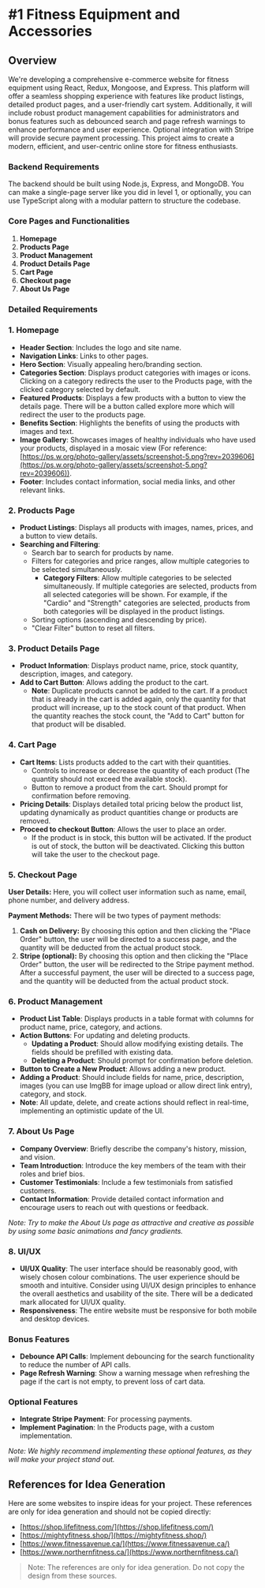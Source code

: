 # #1 Fitness Equipment and Accessories

## Overview

We're developing a comprehensive e-commerce website for fitness equipment using React, Redux, Mongoose, and Express. This platform will offer a seamless shopping experience with features like product listings, detailed product pages, and a user-friendly cart system. Additionally, it will include robust product management capabilities for administrators and bonus features such as debounced search and page refresh warnings to enhance performance and user experience. Optional integration with Stripe will provide secure payment processing. This project aims to create a modern, efficient, and user-centric online store for fitness enthusiasts.


### Backend Requirements

The backend should be built using Node.js, Express, and MongoDB. You can make a single-page server like you did in level 1, or optionally, you can use TypeScript along with a modular pattern to structure the codebase.

  

### Core Pages and Functionalities

1. **Homepage**
2. **Products Page**
3. **Product Management**
4. **Product Details Page**
5. **Cart Page**
6. **Checkout page**
7. **About Us Page**

### Detailed Requirements

### 1\. Homepage

*   **Header Section**: Includes the logo and site name.
*   **Navigation Links**: Links to other pages.
*   **Hero Section**: Visually appealing hero/branding section.
*   **Categories Section**: Displays product categories with images or icons. Clicking on a category redirects the user to the Products page, with the clicked category selected by default.
*   **Featured Products**: Displays a few products with a button to view the details page. There will be a button called explore more which will redirect the user to the products page.
*   **Benefits Section**: Highlights the benefits of using the products with images and text.
*   **Image Gallery**: Showcases images of healthy individuals who have used your products, displayed in a mosaic view (For reference: [https://ps.w.org/photo-gallery/assets/screenshot-5.png?rev=2039606](https://ps.w.org/photo-gallery/assets/screenshot-5.png?rev=2039606)).
*   **Footer**: Includes contact information, social media links, and other relevant links.

### 2\. Products Page

*   **Product Listings**: Displays all products with images, names, prices, and a button to view details.
*   **Searching and Filtering**:
    *   Search bar to search for products by name.
    *   Filters for categories and price ranges, allow multiple categories to be selected simultaneously.
        *   **Category Filters**: Allow multiple categories to be selected simultaneously. If multiple categories are selected, products from all selected categories will be shown. For example, if the "Cardio" and "Strength" categories are selected, products from both categories will be displayed in the product listings.
    *   Sorting options (ascending and descending by price).
    *   "Clear Filter" button to reset all filters.

### 3\. Product Details Page

*   **Product Information**: Displays product name, price, stock quantity, description, images, and category.
*   **Add to Cart Button**: Allows adding the product to the cart.
    *   **Note**: Duplicate products cannot be added to the cart. If a product that is already in the cart is added again, only the quantity for that product will increase, up to the stock count of that product. When the quantity reaches the stock count, the "Add to Cart" button for that product will be disabled.

  

### 4\. Cart Page

*   **Cart Items**: Lists products added to the cart with their quantities.
    *   Controls to increase or decrease the quantity of each product (The quantity should not exceed the available stock).
    *   Button to remove a product from the cart. Should prompt for confirmation before removing.
*   **Pricing Details**: Displays detailed total pricing below the product list, updating dynamically as product quantities change or products are removed.
*   **Proceed to checkout Button**: Allows the user to place an order.
    *   If the product is in stock, this button will be activated. If the product is out of stock, the button will be deactivated. Clicking this button will take the user to the checkout page.

### **5\. Checkout Page**

**User Details:** Here, you will collect user information such as name, email, phone number, and delivery address.

**Payment Methods:** There will be two types of payment methods:

1. **Cash on Delivery:** By choosing this option and then clicking the "Place Order" button, the user will be directed to a success page, and the quantity will be deducted from the actual product stock.
2. **Stripe (optional):** By choosing this option and then clicking the "Place Order" button, the user will be redirected to the Stripe payment method. After a successful payment, the user will be directed to a success page, and the quantity will be deducted from the actual product stock.

  

### 6\. Product Management

*   **Product List Table**: Displays products in a table format with columns for product name, price, category, and actions.
*   **Action Buttons**: For updating and deleting products.
    *   **Updating a Product**: Should allow modifying existing details. The fields should be prefilled with existing data.
    *   **Deleting a Product**: Should prompt for confirmation before deletion.
*   **Button to Create a New Product**: Allows adding a new product.
*   **Adding a Product**: Should include fields for name, price, description, images (you can use ImgBB for image upload or allow direct link entry), category, and stock.
*   **Note**: All update, delete, and create actions should reflect in real-time, implementing an optimistic update of the UI.

  

### 7\. About Us Page

*   **Company Overview**: Briefly describe the company's history, mission, and vision.
*   **Team Introduction**: Introduce the key members of the team with their roles and brief bios.
*   **Customer Testimonials**: Include a few testimonials from satisfied customers.
*   **Contact Information**: Provide detailed contact information and encourage users to reach out with questions or feedback.

_Note: Try to make the About Us page as attractive and creative as possible by using some basic animations and fancy gradients._

  

### 8\. UI/UX

*   **UI/UX Quality**: The user interface should be reasonably good, with wisely chosen colour combinations. The user experience should be smooth and intuitive. Consider using UI/UX design principles to enhance the overall aesthetics and usability of the site. There will be a dedicated mark allocated for UI/UX quality.
*   **Responsiveness**: The entire website must be responsive for both mobile and desktop devices.

### Bonus Features

*   **Debounce API Calls**: Implement debouncing for the search functionality to reduce the number of API calls.
*   **Page Refresh Warning**: Show a warning message when refreshing the page if the cart is not empty, to prevent loss of cart data.

### Optional Features

*   **Integrate Stripe Payment**: For processing payments.
*   **Implement Pagination**: In the Products page, with a custom implementation.

_Note: We highly recommend implementing these optional features, as they will make your project stand out._

###   

  

## References for Idea Generation

Here are some websites to inspire ideas for your project. These references are only for idea generation and should not be copied directly:

- [https://shop.lifefitness.com/](https://shop.lifefitness.com/)
- [https://mightyfitness.shop/](https://mightyfitness.shop/)
- [https://www.fitnessavenue.ca/](https://www.fitnessavenue.ca/)
- [https://www.northernfitness.ca/](https://www.northernfitness.ca/)

> Note: The references are only for idea generation. Do not copy the design from these sources.
